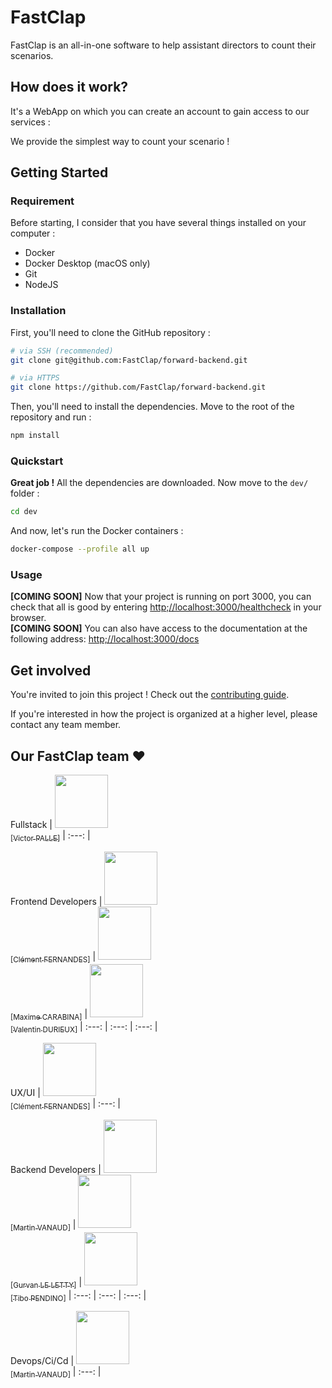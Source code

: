 # FastClap

FastClap is an all-in-one software to help assistant directors to count their scenarios.

## How does it work?

It's a WebApp on which you can create an account to gain access to our services :

We provide the simplest way to count your scenario !

## Getting Started

### Requirement

Before starting, I consider that you have several things installed on your computer :
- Docker
- Docker Desktop (macOS only)
- Git
- NodeJS

### Installation

First, you'll need to clone the GitHub repository :
```bash
# via SSH (recommended)
git clone git@github.com:FastClap/forward-backend.git

# via HTTPS
git clone https://github.com/FastClap/forward-backend.git
```

Then, you'll need to install the dependencies.
Move to the root of the repository and run :
```bash
npm install
```

### Quickstart

**Great job !** All the dependencies are downloaded.
Now move to the `dev/` folder :
```bash
cd dev
```

And now, let's run the Docker containers :
```bash
docker-compose --profile all up
```

### Usage

**[COMING SOON]** Now that your project is running on port 3000, you can check that all is good by entering [http;//localhost:3000/healthcheck](http;//localhost:3000/healthcheck) in your browser.</br>
**[COMING SOON]** You can also have access to the documentation at the following address:  [http;//localhost:3000/docs](http;//localhost:3000/docs)

## Get involved

You're invited to join this project ! Check out the [contributing guide](./CONTRIBUTING.md).

If you're interested in how the project is organized at a higher level, please contact any team member.

## Our FastClap team :heart:

Fullstack
| [<img src="https://github.com/victorpalle.png?size=85" width=85><br><sub>[Victor PALLE]</sub>](https://github.com/victorpalle)
| :---: |

Frontend Developers
| [<img src="https://github.com/Clement-Fernandes.png?size=85" width=85><br><sub>[Clément FERNANDES]</sub>](https://github.com/Clement-Fernandes) | [<img src="https://github.com/maxime-carabina.png?size=85" width=85><br><sub>[Maxime CARABINA]</sub>](https://github.com/maxime-carabina) | [<img src="https://github.com/ValentinDurieux.png?size=85" width=85><br><sub>[Valentin DURIEUX]</sub>](https://github.com/ValentinDurieux)
| :---: | :---: | :---: |

UX/UI
| [<img src="https://github.com/Clement-Fernandes.png?size=85" width=85><br><sub>[Clément FERNANDES]</sub>](https://github.com/Clement-Fernandes)
| :---: |

Backend Developers
| [<img src="https://github.com/martinvanaud.png?size=85" width=85><br><sub>[Martin VANAUD]</sub>](https://github.com/martinvanaud) | [<img src="https://github.com/Gurvan-Le-Letty.png?size=85" width=85><br><sub>[Gurvan LE LETTY]</sub>](https://github.com/Gurvan-Le-Letty) | [<img src="https://github.com/tibo-pdn.png?size=85" width=85><br><sub>[Tibo PENDINO]</sub>](https://github.com/tibo-pdn)
| :---: | :---: | :---: |

Devops/Ci/Cd
| [<img src="https://github.com/martinvanaud.png?size=85" width=85><br><sub>[Martin VANAUD]</sub>](https://github.com/martinvanaud)
| :---: |
